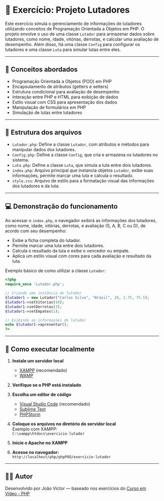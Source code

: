 # 🥊 Exercício: Projeto Lutadores

Este exercício simula o gerenciamento de informações de lutadores utilizando conceitos de Programação Orientada a Objetos em PHP. O projeto envolve o uso de uma classe `Lutador` para armazenar dados sobre lutadores, como nome, idade, vitórias, derrotas, e calcular uma avaliação de desempenho. Além disso, há uma classe `Config` para configurar os lutadores e uma classe `Luta` para simular lutas entre eles.

---

## 🧠 Conceitos abordados

- Programação Orientada a Objetos (POO) em PHP
- Encapsulamento de atributos (getters e setters)
- Estrutura condicional para avaliação de desempenho
- Interação entre PHP e HTML para exibição de dados
- Estilo visual com CSS para apresentação dos dados
- Manipulação de formulários em PHP
- Simulação de lutas entre lutadores

---

## 📄 Estrutura dos arquivos

- `Lutador.php`: Define a classe `Lutador`, com atributos e métodos para manipular dados dos lutadores.
- `Config.php`: Define a classe `Config`, que cria e armazena os lutadores no sistema.
- `Luta.php`: Define a classe `Luta`, que simula a luta entre dois lutadores.
- `index.php`: Arquivo principal que instancia objetos `Lutador`, exibe suas informações, permite marcar uma luta e calcula o resultado.
- `style.css`: Arquivo de estilo para a formatação visual das informações dos lutadores e da luta.

---

## 💻 Demonstração do funcionamento

Ao acessar o `index.php`, o navegador exibirá as informações dos lutadores, como nome, idade, vitórias, derrotas, e avaliação (S, A, B, C ou D), de acordo com seu desempenho:

- Exibe a ficha completa do lutador.
- Permite marcar uma luta entre dois lutadores.
- Calcula o resultado da luta e exibe o vencedor ou empate.
- Aplica um estilo visual com cores para cada avaliação e resultado da luta.

Exemplo básico de como utilizar a classe `Lutador`:

```php
<?php
require_once 'Lutador.php';

// Criando uma instância de lutador
$lutador1 = new Lutador("Carlos Silva", "Brasil", 28, 1.75, 75.5);
$lutador1->setVitorias(10);
$lutador1->setDerrotas(3);
$lutador1->setEmpates(1);

// Exibindo as informações do lutador
echo $lutador1->apresentar();
?>
```

---

## 📌 Como executar localmente

1. **Instale um servidor local**  
   - [XAMPP](https://www.apachefriends.org/pt_br/index.html) (recomendado)  
   - [WAMP](https://www.wampserver.com/en/)

2. **Verifique se o PHP está instalado**

3. **Escolha um editor de código**  
   - [Visual Studio Code](https://code.visualstudio.com/) (recomendado)  
   - [Sublime Text](https://www.sublimetext.com/)  
   - [PHPStorm](https://www.jetbrains.com/phpstorm/)

4. **Coloque os arquivos no diretório do servidor local**  
   Exemplo com XAMPP:  
   `C:\xampp\htdocs\exercicio-lutador`

5. **Inicie o Apache no XAMPP**

6. **Acesse no navegador:**  
   `http://localhost/php/phpPOO/exercicio-lutador`

---

## 👨‍💻 Autor

Desenvolvido por João Victor — baseado nos exercícios do [Curso em Vídeo - PHP](https://www.youtube.com/playlist?list=PLHz_AreHm4dlFPrCXCmd5g92860x_Pbr_)
